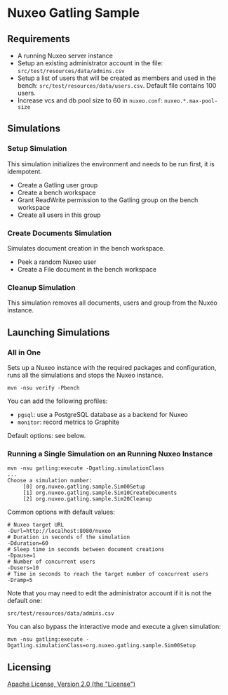 # Nuxeo Gatling Sample

## Requirements

- A running Nuxeo server instance
- Setup an existing administrator account in the file: `src/test/resources/data/admins.csv`
- Setup a list of users that will be created as members and used in the bench: `src/test/resources/data/users.csv`.
  Default file contains 100 users.
- Increase vcs and db pool size to 60 in `nuxeo.conf`: `nuxeo.*.max-pool-size`

## Simulations

### Setup Simulation

This simulation initializes the environment and needs to be run first, it is idempotent.

- Create a Gatling user group
- Create a bench workspace
- Grant ReadWrite permission to the Gatling group on the bench workspace
- Create all users in this group

### Create Documents Simulation

Simulates document creation in the bench workspace.

- Peek a random Nuxeo user
- Create a File document in the bench workspace

### Cleanup Simulation

This simulation removes all documents, users and group from the Nuxeo instance.

## Launching Simulations

### All in One

Sets up a Nuxeo instance with the required packages and configuration, runs all the simulations and stops the Nuxeo instance.

    mvn -nsu verify -Pbench

You can add the following profiles:

- `pgsql`: use a PostgreSQL database as a backend for Nuxeo
- `monitor`: record metrics to Graphite

Default options: see below.

### Running a Single Simulation on an Running Nuxeo Instance

    mvn -nsu gatling:execute -Dgatling.simulationClass
    ...
    Choose a simulation number:
         [0] org.nuxeo.gatling.sample.Sim00Setup
         [1] org.nuxeo.gatling.sample.Sim10CreateDocuments
         [2] org.nuxeo.gatling.sample.Sim20Cleanup

Common options with default values:

    # Nuxeo target URL
    -Durl=http://localhost:8080/nuxeo
    # Duration in seconds of the simulation
    -Dduration=60
    # Sleep time in seconds between document creations
    -Dpause=1
    # Number of concurrent users
    -Dusers=10
    # Time in seconds to reach the target number of concurrent users
    -Dramp=5

Note that you may need to edit the administrator account if it is not the default one:

    src/test/resources/data/admins.csv

You can also bypass the interactive mode and execute a given simulation:

    mvn -nsu gatling:execute -Dgatling.simulationClass=org.nuxeo.gatling.sample.Sim00Setup

## Licensing

[Apache License, Version 2.0 (the "License")](http://www.apache.org/licenses/LICENSE-2.0)
